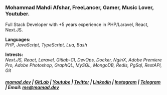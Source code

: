 
### Mohammad Mahdi Afshar, FreeLancer, Gamer, Music Lover, Youtuber.

Full Stack Developer with +5 years experience in PHP/Laravel, React, Next.JS.

**Languages:**<br/>
_PHP, JavaScript, TypeScript, Lua, Bash_

**Intrests:**<br/>
_Next.JS, React, Laravel, Gitlab-CI, DevOps, Docker, NginX, Adobe Premiere Pro, Adobe Photoshop, GraphQL, MySQL, MongoDB, Redis, PgSql, RestAPI, Git_

##### [mamad.dev](https://mamad.dev) | [GitLab](https://gitlab.com/reloadlife) | [Youtube](https://www.youtube.com/channel/UCjTZIBpln06RcS53oUIiCDA) | [Twitter](https://twitter.com/MrReloadLife) | [Linkedin](https://www.linkedin.com/in/reloadlife/) | [Instagram](https://www.instagram.com/reloadlife/) | [Telegram](https://t.me/reloadlife/) | Email: [me@mamad.dev](mailto:me@mamad.dev)
